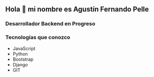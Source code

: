  <h2>Hola 👋  mi nombre es Agustín Fernando Pelle</h2>
<h3>Desarrollador Backend en Progreso</h3>

### Tecnologías que conozco
- JavaScript
- Python
- Bootstrap
- Django
- GIT




		
